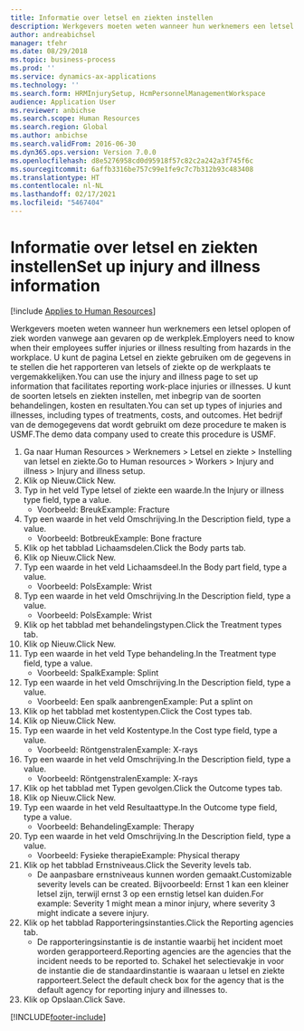 ```yaml
---
title: Informatie over letsel en ziekten instellen
description: Werkgevers moeten weten wanneer hun werknemers een letsel oplopen of ziek worden vanwege aan gevaren op de werkplek.
author: andreabichsel
manager: tfehr
ms.date: 08/29/2018
ms.topic: business-process
ms.prod: ''
ms.service: dynamics-ax-applications
ms.technology: ''
ms.search.form: HRMInjurySetup, HcmPersonnelManagementWorkspace
audience: Application User
ms.reviewer: anbichse
ms.search.scope: Human Resources
ms.search.region: Global
ms.author: anbichse
ms.search.validFrom: 2016-06-30
ms.dyn365.ops.version: Version 7.0.0
ms.openlocfilehash: d8e5276958cd0d95918f57c82c2a242a3f745f6c
ms.sourcegitcommit: 6affb3316be757c99e1fe9c7c7b312b93c483408
ms.translationtype: HT
ms.contentlocale: nl-NL
ms.lasthandoff: 02/17/2021
ms.locfileid: "5467404"
---
```

# <a name="set-up-injury-and-illness-information"></a><span data-ttu-id="e90ed-103">Informatie over letsel en ziekten instellen</span><span class="sxs-lookup"><span data-stu-id="e90ed-103">Set up injury and illness information</span></span>

[!include [Applies to Human Resources](../includes/applies-to-hr.md)]



<span data-ttu-id="e90ed-104">Werkgevers moeten weten wanneer hun werknemers een letsel oplopen of ziek worden vanwege aan gevaren op de werkplek.</span><span class="sxs-lookup"><span data-stu-id="e90ed-104">Employers need to know when their employees suffer injuries or illness resulting from hazards in the workplace.</span></span> <span data-ttu-id="e90ed-105">U kunt de pagina Letsel en ziekte gebruiken om de gegevens in te stellen die het rapporteren van letsels of ziekte op de werkplaats te vergemakkelijken.</span><span class="sxs-lookup"><span data-stu-id="e90ed-105">You can use the injury and illness page to set up information that facilitates reporting work-place injuries or illnesses.</span></span> <span data-ttu-id="e90ed-106">U kunt de soorten letsels en ziekten instellen, met inbegrip van de soorten behandelingen, kosten en resultaten.</span><span class="sxs-lookup"><span data-stu-id="e90ed-106">You can set up types of injuries and illnesses, including types of treatments, costs, and outcomes.</span></span> <span data-ttu-id="e90ed-107">Het bedrijf van de demogegevens dat wordt gebruikt om deze procedure te maken is USMF.</span><span class="sxs-lookup"><span data-stu-id="e90ed-107">The demo data company used to create this procedure is USMF.</span></span>

1. <span data-ttu-id="e90ed-108">Ga naar Human Resources > Werknemers > Letsel en ziekte > Instelling van letsel en ziekte.</span><span class="sxs-lookup"><span data-stu-id="e90ed-108">Go to Human resources > Workers > Injury and illness > Injury and illness setup.</span></span>
2. <span data-ttu-id="e90ed-109">Klik op Nieuw.</span><span class="sxs-lookup"><span data-stu-id="e90ed-109">Click New.</span></span>
3. <span data-ttu-id="e90ed-110">Typ in het veld Type letsel of ziekte een waarde.</span><span class="sxs-lookup"><span data-stu-id="e90ed-110">In the Injury or illness type field, type a value.</span></span>
    * <span data-ttu-id="e90ed-111">Voorbeeld: Breuk</span><span class="sxs-lookup"><span data-stu-id="e90ed-111">Example: Fracture</span></span>  
4. <span data-ttu-id="e90ed-112">Typ een waarde in het veld Omschrijving.</span><span class="sxs-lookup"><span data-stu-id="e90ed-112">In the Description field, type a value.</span></span>
    * <span data-ttu-id="e90ed-113">Voorbeeld: Botbreuk</span><span class="sxs-lookup"><span data-stu-id="e90ed-113">Example: Bone fracture</span></span>  
5. <span data-ttu-id="e90ed-114">Klik op het tabblad Lichaamsdelen.</span><span class="sxs-lookup"><span data-stu-id="e90ed-114">Click the Body parts tab.</span></span>
6. <span data-ttu-id="e90ed-115">Klik op Nieuw.</span><span class="sxs-lookup"><span data-stu-id="e90ed-115">Click New.</span></span>
7. <span data-ttu-id="e90ed-116">Typ een waarde in het veld Lichaamsdeel.</span><span class="sxs-lookup"><span data-stu-id="e90ed-116">In the Body part field, type a value.</span></span>
    * <span data-ttu-id="e90ed-117">Voorbeeld: Pols</span><span class="sxs-lookup"><span data-stu-id="e90ed-117">Example: Wrist</span></span>  
8. <span data-ttu-id="e90ed-118">Typ een waarde in het veld Omschrijving.</span><span class="sxs-lookup"><span data-stu-id="e90ed-118">In the Description field, type a value.</span></span>
    * <span data-ttu-id="e90ed-119">Voorbeeld: Pols</span><span class="sxs-lookup"><span data-stu-id="e90ed-119">Example: Wrist</span></span>  
9. <span data-ttu-id="e90ed-120">Klik op het tabblad met behandelingstypen.</span><span class="sxs-lookup"><span data-stu-id="e90ed-120">Click the Treatment types tab.</span></span>
10. <span data-ttu-id="e90ed-121">Klik op Nieuw.</span><span class="sxs-lookup"><span data-stu-id="e90ed-121">Click New.</span></span>
11. <span data-ttu-id="e90ed-122">Typ een waarde in het veld Type behandeling.</span><span class="sxs-lookup"><span data-stu-id="e90ed-122">In the Treatment type field, type a value.</span></span>
    * <span data-ttu-id="e90ed-123">Voorbeeld: Spalk</span><span class="sxs-lookup"><span data-stu-id="e90ed-123">Example: Splint</span></span>  
12. <span data-ttu-id="e90ed-124">Typ een waarde in het veld Omschrijving.</span><span class="sxs-lookup"><span data-stu-id="e90ed-124">In the Description field, type a value.</span></span>
    * <span data-ttu-id="e90ed-125">Voorbeeld: Een spalk aanbrengen</span><span class="sxs-lookup"><span data-stu-id="e90ed-125">Example: Put a splint on</span></span>  
13. <span data-ttu-id="e90ed-126">Klik op het tabblad met kostentypen.</span><span class="sxs-lookup"><span data-stu-id="e90ed-126">Click the Cost types tab.</span></span>
14. <span data-ttu-id="e90ed-127">Klik op Nieuw.</span><span class="sxs-lookup"><span data-stu-id="e90ed-127">Click New.</span></span>
15. <span data-ttu-id="e90ed-128">Typ een waarde in het veld Kostentype.</span><span class="sxs-lookup"><span data-stu-id="e90ed-128">In the Cost type field, type a value.</span></span>
    * <span data-ttu-id="e90ed-129">Voorbeeld: Röntgenstralen</span><span class="sxs-lookup"><span data-stu-id="e90ed-129">Example: X-rays</span></span>  
16. <span data-ttu-id="e90ed-130">Typ een waarde in het veld Omschrijving.</span><span class="sxs-lookup"><span data-stu-id="e90ed-130">In the Description field, type a value.</span></span>
    * <span data-ttu-id="e90ed-131">Voorbeeld: Röntgenstralen</span><span class="sxs-lookup"><span data-stu-id="e90ed-131">Example: X-rays</span></span>  
17. <span data-ttu-id="e90ed-132">Klik op het tabblad met Typen gevolgen.</span><span class="sxs-lookup"><span data-stu-id="e90ed-132">Click the Outcome types tab.</span></span>
18. <span data-ttu-id="e90ed-133">Klik op Nieuw.</span><span class="sxs-lookup"><span data-stu-id="e90ed-133">Click New.</span></span>
19. <span data-ttu-id="e90ed-134">Typ een waarde in het veld Resultaattype.</span><span class="sxs-lookup"><span data-stu-id="e90ed-134">In the Outcome type field, type a value.</span></span>
    * <span data-ttu-id="e90ed-135">Voorbeeld: Behandeling</span><span class="sxs-lookup"><span data-stu-id="e90ed-135">Example: Therapy</span></span>  
20. <span data-ttu-id="e90ed-136">Typ een waarde in het veld Omschrijving.</span><span class="sxs-lookup"><span data-stu-id="e90ed-136">In the Description field, type a value.</span></span>
    * <span data-ttu-id="e90ed-137">Voorbeeld: Fysieke therapie</span><span class="sxs-lookup"><span data-stu-id="e90ed-137">Example: Physical therapy</span></span>  
21. <span data-ttu-id="e90ed-138">Klik op het tabblad Ernstniveaus.</span><span class="sxs-lookup"><span data-stu-id="e90ed-138">Click the Severity levels tab.</span></span>
    * <span data-ttu-id="e90ed-139">De aanpasbare ernstniveaus kunnen worden gemaakt.</span><span class="sxs-lookup"><span data-stu-id="e90ed-139">Customizable severity levels can be created.</span></span> <span data-ttu-id="e90ed-140">Bijvoorbeeld: Ernst 1 kan een kleiner letsel zijn, terwijl ernst 3 op een ernstig letsel kan duiden.</span><span class="sxs-lookup"><span data-stu-id="e90ed-140">For example: Severity 1 might mean a minor injury, where severity 3 might indicate a severe injury.</span></span>  
22. <span data-ttu-id="e90ed-141">Klik op het tabblad Rapporteringsinstanties.</span><span class="sxs-lookup"><span data-stu-id="e90ed-141">Click the Reporting agencies tab.</span></span>
    * <span data-ttu-id="e90ed-142">De rapporteringsinstantie is de instantie waarbij het incident moet worden gerapporteerd.</span><span class="sxs-lookup"><span data-stu-id="e90ed-142">Reporting agencies are the agencies that the incident needs to be reported to.</span></span> <span data-ttu-id="e90ed-143">Schakel het selectievakje in voor de instantie die de standaardinstantie is waaraan u letsel en ziekte rapporteert.</span><span class="sxs-lookup"><span data-stu-id="e90ed-143">Select the default check box for the agency that is the default agency for reporting injury and illnesses to.</span></span>  
23. <span data-ttu-id="e90ed-144">Klik op Opslaan.</span><span class="sxs-lookup"><span data-stu-id="e90ed-144">Click Save.</span></span>



[!INCLUDE[footer-include](../includes/footer-banner.md)]